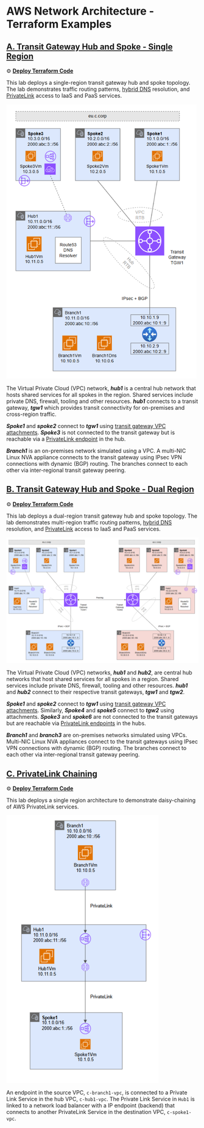 
# AWS Network Architecture - Terraform Examples <!-- omit from toc -->

## [A. Transit Gateway Hub and Spoke - Single Region](./a-single-region/README.md)

⚙️ [**Deploy Terraform Code**](./a-single-region/README.md)

This lab deploys a single-region transit gateway hub and spoke topology. The lab demonstrates traffic routing patterns, [hybrid DNS](https://docs.aws.amazon.com/prescriptive-guidance/latest/patterns/set-up-dns-resolution-for-hybrid-networks-in-a-single-account-aws-environment.html) resolution, and [PrivateLink](https://docs.aws.amazon.com/vpc/latest/userguide/endpoint-services-overview.html) access to IaaS and PaaS services.

<img src="./a-single-region/images/architecture.png" alt="Secured Hub and Spoke (Single region)" width="500">

The Virtual Private Cloud (VPC) network, ***hub1*** is a central hub network that hosts shared services for all spokes in the region. Shared services include private DNS, firewall, tooling and other resources. ***hub1***  connects to a transit gateway, ***tgw1*** which provides transit connectivity for on-premises and cross-region traffic.

***Spoke1*** and ***spoke2*** connect to ***tgw1*** using [transit gateway VPC attachments](https://docs.aws.amazon.com/vpc/latest/tgw/tgw-vpc-attachments.html). ***Spoke3*** is not connected to the transit gateway but is reachable via a [PrivateLink endpoint](https://docs.aws.amazon.com/vpc/latest/privatelink/concepts.html#concepts-vpc-endpoints) in the hub.


***Branch1*** is an on-premises network simulated using a VPC. A multi-NIC Linux NVA appliance connects to the transit gateway using IPsec VPN connections with dynamic (BGP) routing. The branches connect to each other via inter-regional transit gateway peering.


## [B. Transit Gateway Hub and Spoke - Dual Region ](./b-dual-region/README.md)

⚙️ [**Deploy Terraform Code**](./b-dual-region/README.md)

This lab deploys a dual-region transit gateway hub and spoke topology. The lab demonstrates multi-region traffic routing patterns, [hybrid DNS](https://docs.aws.amazon.com/prescriptive-guidance/latest/patterns/set-up-dns-resolution-for-hybrid-networks-in-a-single-account-aws-environment.html) resolution, and [PrivateLink](https://docs.aws.amazon.com/vpc/latest/userguide/endpoint-services-overview.html) access to IaaS and PaaS services.

<img src="./b-dual-region/images/architecture.png" alt="Secured Hub and Spoke (Single region)" width="1100">

The Virtual Private Cloud (VPC) networks, ***hub1*** and ***hub2***, are central hub networks that host shared services for all spokes in a region. Shared services include private DNS, firewall, tooling and other resources. ***hub1*** and ***hub2*** connect to their respective transit gateways, ***tgw1*** and ***tgw2***.

***Spoke1*** and ***spoke2*** connect to ***tgw1*** using [transit gateway VPC attachments](https://docs.aws.amazon.com/vpc/latest/tgw/tgw-vpc-attachments.html). Similarly, ***Spoke4*** and ***spoke5*** connect to ***tgw2*** using attachments. ***Spoke3*** and ***spoke6*** are not connected to the transit gateways but are reachable via [PrivateLink endpoints](https://docs.aws.amazon.com/vpc/latest/privatelink/concepts.html#concepts-vpc-endpoints) in the hubs.


***Branch1*** and ***branch3*** are on-premises networks simulated using VPCs. Multi-NIC Linux NVA appliances connect to the transit gateways using IPsec VPN connections with dynamic (BGP) routing. The branches connect to each other via inter-regional transit gateway peering.

## [C. PrivateLink Chaining ](./c-privatelink-chain/README.md)

⚙️ [**Deploy Terraform Code**](./c-privatelink-chain/README.md)

This lab deploys a single region architecture to demonstrate daisy-chaining of AWS PrivateLink services.

<img src="./c-privatelink-chain/images/architecture.png" alt="Dual region hub and spoke" width="400">
<p>

An endpoint in the source VPC, `c-branch1-vpc`, is connected to a Private Link Service in the hub VPC, `c-hub1-vpc`. The Private Link Service in `Hub1` is linked to a network load balancer with a IP endpoint (backend) that connects to another PrivateLink Service in the destination VPC, `c-spoke1-vpc`.
